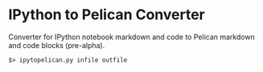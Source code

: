 IPython to Pelican Converter
============================

Converter for IPython notebook markdown and code to Pelican markdown and code blocks (pre-alpha).



    $> ipytopelican.py infile outfile
